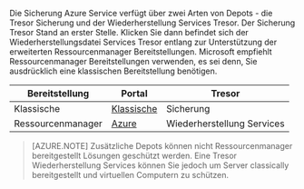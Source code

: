 Die Sicherung Azure Service verfügt über zwei Arten von Depots - die Tresor Sicherung und der Wiederherstellung Services Tresor. Der Sicherung Tresor Stand an erster Stelle. Klicken Sie dann befindet sich der Wiederherstellungsdatei Services Tresor entlang zur Unterstützung der erweiterten Ressourcenmanager Bereitstellungen. Microsoft empfiehlt Ressourcenmanager Bereitstellungen verwenden, es sei denn, Sie ausdrücklich eine klassischen Bereitstellung benötigen.

| **Bereitstellung** | **Portal** | **Tresor** |
|-----------|------|-----|
|Klassische|[Klassische](https://manage.windowsazure.com)|Sicherung|
|Ressourcenmanager|[Azure](https://portal.azure.com)|Wiederherstellung Services|

> [AZURE.NOTE] Zusätzliche Depots können nicht Ressourcenmanager bereitgestellt Lösungen geschützt werden. Eine Tresor Wiederherstellung Services können Sie jedoch um Server classically bereitgestellt und virtuellen Computern zu schützen.  
